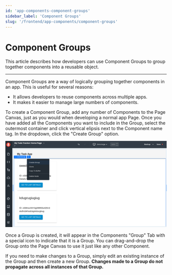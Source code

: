 ```yaml
---
id: 'app-components-component-groups'
sidebar_label: 'Component Groups'
slug: '/frontend/app-components/component-groups'
---
```


# Component Groups

This article describes how developers can use Component Groups to group together components into a reusable object.

___

Component Groups are a way of logically grouping together components in an app. This is useful for several reasons:

- It allows developers to reuse components across multiple apps.
- It makes it easier to manage large numbers of components.

To create a Component Group, add any number of Components to the Page Canvas, just as you would when developing a normal app Page. Once you have added all the Components you want to include in the Group, select the outermost container and click vertical elipsis next to the Component name tag. In the dropdown, click the "Create Group" option.

![Component Groups](./_images/ab-app-components-component-groups-1.png)

Once a Group is created, it will appear  in the Components "Group" Tab with a special icon to indicate that it is a Group. You can drag-and-drop the Group onto the Page Canvas to use it just like any other Component.

If you need to make changes to a Group, simply edit an existing instance of the Group and then create a new Group. **Changes made to a Group do not propagate across all instances of that Group.**